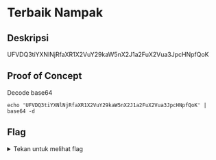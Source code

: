 # Terbaik Nampak

## Deskripsi
UFVDQ3tiYXNlNjRfaXR1X2VuY29kaW5nX2J1a2FuX2Vua3JpcHNpfQoK

## Proof of Concept
Decode base64
```
echo 'UFVDQ3tiYXNlNjRfaXR1X2VuY29kaW5nX2J1a2FuX2Vua3JpcHNpfQoK' | base64 -d
```

## Flag
<details>
<summary>Tekan untuk melihat flag</summary>
    
    PUCC{base64_itu_encoding_bukan_enkripsi}
</details>